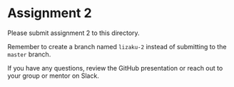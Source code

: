 # Assignment 2

Please submit assignment 2 to this directory.

Remember to create a branch named `lizaku-2` 
instead of submitting to the `master` branch.

If you have any questions, review the GitHub presentation or reach
out to your group or mentor on Slack.
